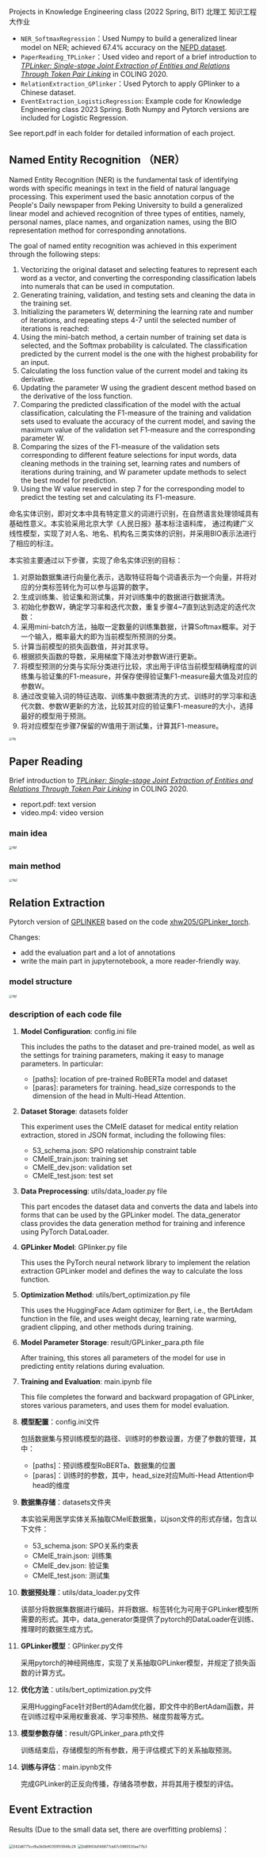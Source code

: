 Projects in Knowledge Engineering class (2022 Spring, BIT)  北理工 知识工程 大作业

- `NER_SoftmaxRegression`：Used Numpy to build a generalized linear model on NER; achieved 67.4% accuracy on the [NEPD dataset](https://klcl.pku.edu.cn/gxzy/231686.htm).
- `PaperReading_TPLinker`：Used video and report of a brief introduction to [*TPLinker: Single-stage Joint Extraction of Entities and Relations Through Token Pair Linking*](https://arxiv.org/abs/2010.13415v1) in COLING 2020.
- `RelationExtraction_GPlinker`：Used Pytorch to apply GPlinker to a Chinese dataset.
- `EventExtraction_LogisticRegression`: Example code for Knowledge Engineering class 2023 Spring. Both Numpy and Pytorch versions are included for Logistic Regression. 

See report.pdf in each folder for detailed information of each project.

## Named Entity Recognition （NER）

Named Entity Recognition (NER) is the fundamental task of identifying words with specific meanings in text in the field of natural language processing. This experiment used the basic annotation corpus of the People's Daily newspaper from Peking University to build a generalized linear model and achieved recognition of three types of entities, namely, personal names, place names, and organization names, using the BIO representation method for corresponding annotations.

The goal of named entity recognition was achieved in this experiment through the following steps:

1. Vectorizing the original dataset and selecting features to represent each word as a vector, and converting the corresponding classification labels into numerals that can be used in computation.
2. Generating training, validation, and testing sets and cleaning the data in the training set.
3. Initializing the parameters W, determining the learning rate and number of iterations, and repeating steps 4-7 until the selected number of iterations is reached:
4. Using the mini-batch method, a certain number of training set data is selected, and the Softmax probability is calculated. The classification predicted by the current model is the one with the highest probability for an input.
5. Calculating the loss function value of the current model and taking its derivative.
6. Updating the parameter W using the gradient descent method based on the derivative of the loss function.
7. Comparing the predicted classification of the model with the actual classification, calculating the F1-measure of the training and validation sets used to evaluate the accuracy of the current model, and saving the maximum value of the validation set F1-measure and the corresponding parameter W.
8. Comparing the sizes of the F1-measure of the validation sets corresponding to different feature selections for input words, data cleaning methods in the training set, learning rates and numbers of iterations during training, and W parameter update methods to select the best model for prediction.
9. Using the W value reserved in step 7 for the corresponding model to predict the testing set and calculating its F1-measure.

命名实体识别，即对文本中具有特定意义的词进行识别，在自然语言处理领域具有基础性意义。本实验采用北京大学《人民日报》基本标注语料库， 通过构建广义线性模型，实现了对人名、地名、机构名三类实体的识别，并采用BIO表示法进行了相应的标注。

本实验主要通过以下步骤，实现了命名实体识别的目标：

1. 对原始数据集进行向量化表示，选取特征将每个词语表示为一个向量，并将对应的分类标签转化为可以参与运算的数字。
2. 生成训练集、验证集和测试集，并对训练集中的数据进行数据清洗。
3. 初始化参数W，确定学习率和迭代次数，重复步骤4~7直到达到选定的迭代次数：
4. 采用mini-batch方法，抽取一定数量的训练集数据，计算Softmax概率。对于一个输入，概率最大的即为当前模型所预测的分类。
5. 计算当前模型的损失函数值，并对其求导。
6. 根据损失函数的导数，采用梯度下降法对参数W进行更新。
7. 将模型预测的分类与实际分类进行比较，求出用于评估当前模型精确程度的训练集与验证集的F1-measure，并保存使得验证集F1-measure最大值及对应的参数W。
8. 通过改变输入词的特征选取、训练集中数据清洗的方式、训练时的学习率和迭代次数、参数W更新的方法，比较其对应的验证集F1-measure的大小，选择最好的模型用于预测。
9. 将对应模型在步骤7保留的W值用于测试集，计算其F1-measure。

<img src="assets/fig.png" alt="fig" style="zoom: 40%;" />

## Paper Reading
Brief introduction to [*TPLinker: Single-stage Joint Extraction of Entities and Relations Through Token Pair Linking*](https://arxiv.org/abs/2010.13415v1) in COLING 2020.

- report.pdf: text version
- video.mp4: video version

### main idea

<img src="assets/fig1-1679967219813-3.png" alt="fig1" style="zoom: 40%;" />

### main method

<img src="assets/fig2.png" alt="fig2" style="zoom:40%;" />

## Relation Extraction
Pytorch version of [GPLINKER](https://kexue.fm/archives/8888) based on the code [xhw205/GPLinker_torch](https://github.com/xhw205/GPLinker_torch).

Changes:
- add the evaluation part and a lot of annotations
- write the main part in jupyternotebook, a more reader-friendly way.

### model structure
<img src="assets/fig1.png" alt="fig1" style="zoom: 40%;" />

### description of each code file

1. **Model Configuration**: config.ini file

   This includes the paths to the dataset and pre-trained model, as well as the settings for training parameters, making it easy to manage parameters. In particular:

   - [paths]: location of pre-trained RoBERTa model and dataset
   - [paras]: parameters for training. head_size corresponds to the dimension of the head in Multi-Head Attention.

2. **Dataset Storage**: datasets folder

   This experiment uses the CMeIE dataset for medical entity relation extraction, stored in JSON format, including the following files:

   - 53_schema.json: SPO relationship constraint table
   - CMeIE_train.json: training set
   - CMeIE_dev.json: validation set
   - CMeIE_test.json: test set

3. **Data Preprocessing**: utils/data_loader.py file

   This part encodes the dataset data and converts the data and labels into forms that can be used by the GPLinker model. The data_generator class provides the data generation method for training and inference using PyTorch DataLoader.

4. **GPLinker Model**: GPlinker.py file

   This uses the PyTorch neural network library to implement the relation extraction GPLinker model and defines the way to calculate the loss function.

5. **Optimization Method**: utils/bert_optimization.py file

   This uses the HuggingFace Adam optimizer for Bert, i.e., the BertAdam function in the file, and uses weight decay, learning rate warming, gradient clipping, and other methods during training.

6. **Model Parameter Storage**: result/GPLinker_para.pth file

   After training, this stores all parameters of the model for use in predicting entity relations during evaluation.

7. **Training and Evaluation**: main.ipynb file

   This file completes the forward and backward propagation of GPLinker, stores various parameters, and uses them for model evaluation.

1. **模型配置**：config.ini文件

   包括数据集与预训练模型的路径、训练时的参数设置，方便了参数的管理，其中：

   - [paths]：预训练模型RoBERTa、数据集的位置
   - [paras]：训练时的参数，其中，head_size对应Multi-Head Attention中head的维度

2. **数据集存储**：datasets文件夹

   本实验采用医学实体关系抽取CMeIE数据集，以json文件的形式存储，包含以下文件：

   - 53_schema.json: SPO关系约束表
   - CMeIE_train.json: 训练集
   - CMeIE_dev.json: 验证集
   - CMeIE_test.json: 测试集

3. **数据预处理**：utils/data_loader.py文件

   该部分将数据集数据进行编码，并将数据、标签转化为可用于GPLinker模型所需要的形式。其中，data_generator类提供了pytorch的DataLoader在训练、推理时的数据生成方式。

4. **GPLinker模型**：GPlinker.py文件

   采用pytorch的神经网络库，实现了关系抽取GPLinker模型，并规定了损失函数的计算方式。

5. **优化方法**：utils/bert_optimization.py文件

   采用HuggingFace针对Bert的Adam优化器，即文件中的BertAdam函数，并在训练过程中采用权重衰减、学习率预热、梯度剪裁等方式。

6. **模型参数存储**：result/GPLinker_para.pth文件

   训练结束后，存储模型的所有参数，用于评估模式下的关系抽取预测。

7. **训练与评估**：main.ipynb文件

   完成GPLinker的正反向传播，存储各项参数，并将其用于模型的评估。

## Event Extraction

Results (Due to the small data set, there are overfitting problems)：

<img src="assets/042d6771ccf6a3b0bff03591f3948c29.png" alt="042d6771ccf6a3b0bff03591f3948c29" style="zoom:50%;" />

<img src="assets/0d89f04d148677cb67c5985530ae77b3.png" alt="0d89f04d148677cb67c5985530ae77b3" style="zoom:50%;" />

